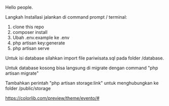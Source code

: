 Hello people.

Langkah Installasi jalankan di command prompt / terminal:

1. clone this repo
2. composer install
3. Ubah .env.example ke .env
4. php artisan key:generate
5. php artisan serve

Untuk isi database silahkan import file pariwisata.sql pada folder /database.

Untuk database kosong bisa langsung di migrate dengan command
"php artisan migrate"

Tambahkan perintah "php artisan storage:link" untuk menghubungkan ke folder /public/storage

https://colorlib.com/preview/theme/evento/#